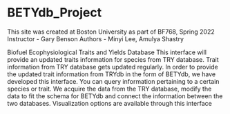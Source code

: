 # BETYdb_Project

This site was created at Boston University as part of BF768, Spring 2022
Instructor - Gary Benson 
Authors - Minyi Lee, Amulya Shastry


Biofuel Ecophysiological Traits and Yields Database
This interface will provide an updated traits information for species from TRY database. Trait information from TRY database gets updated regularly. In order to provide the updated trait information from TRYdb in the form of BETYdb, we have developed this interface. You can query information pertaining to a certain species or trait. We acquire the data from the TRY database, modify the data to fit the schema for BETYdb and connect the information between the two databases. Visualization options are available through this interface


